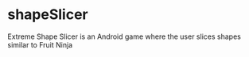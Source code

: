 shapeSlicer
===========

Extreme Shape Slicer is an Android game where the user slices shapes similar to Fruit Ninja
